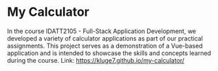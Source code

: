 # My Calculator

In the course IDATT2105 - Full-Stack Application Development, we developed a variety of calculator applications as part of our practical assignments. This project serves as a demonstration of a Vue-based application and is intended to showcase the skills and concepts learned during the course. Link: https://kluge7.github.io/my-calculator/
